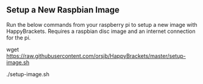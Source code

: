 ## Setup a New Raspbian Image ##

Run the below commands from your raspberry pi to setup a new image with HappyBrackets. Requires a raspbian disc image and an internet connection for the pi. 

  wget https://raw.githubusercontent.com/orsjb/HappyBrackets/master/setup-image.sh

  ./setup-image.sh
